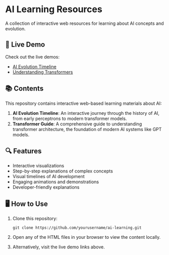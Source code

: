 # AI Learning Resources

A collection of interactive web resources for learning about AI concepts and evolution.

## 🚀 Live Demo

Check out the live demos:
- [AI Evolution Timeline](https://yourusername.github.io/ai-learning/ai_evolution_timeline.html)
- [Understanding Transformers](https://yourusername.github.io/ai-learning/transformer_guide.html)

## 📚 Contents

This repository contains interactive web-based learning materials about AI:

1. **AI Evolution Timeline**: An interactive journey through the history of AI, from early perceptrons to modern transformer models.
2. **Transformer Guide**: A comprehensive guide to understanding transformer architecture, the foundation of modern AI systems like GPT models.

## 🔍 Features

- Interactive visualizations
- Step-by-step explanations of complex concepts
- Visual timelines of AI development
- Engaging animations and demonstrations
- Developer-friendly explanations

## 🖥️ How to Use

1. Clone this repository:
   ```
   git clone https://github.com/yourusername/ai-learning.git
   ```

2. Open any of the HTML files in your browser to view the content locally.

3. Alternatively, visit the live demo links above.